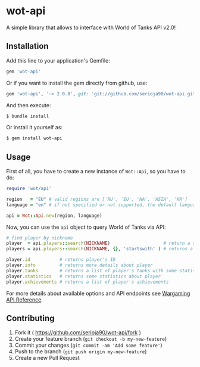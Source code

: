 wot-api
========

A simple library that allows to interface with World of Tanks API v2.0!

## Installation

Add this line to your application's Gemfile:

```ruby
gem 'wot-api'
```
Or if you want to install the gem directly from github, use:

```ruby
gem 'wot-api', '~> 2.0.0', git: 'git://github.com/serioja90/wot-api.git'
```

And then execute:

```bash
$ bundle install
```

Or install it yourself as:

```bash
$ gem install wot-api
```

## Usage

First of all, you have to create a new instance of `Wot::Api`, so you have to do:

```ruby
require 'wot/api'

region   = "EU" # valid regions are ['RU', 'EU', 'NA', 'ASIA', 'KR']
language = "en" # if not specified or not supported, the default language will be 'en'

api = Wot::Api.new(region, language)
```

Now, you can use the `api` object to query World of Tanks via API:

```ruby
# find player by nickname
player  = api.players::search(NICKNAME)                    # return a single result
players = api.players::search(NICKNAME, {}, 'startswith' ) # returns a list of players

player.id           # returns player's ID
player.info         # returns more details about player
player.tanks        # returns a list of player's tanks with some statistics
player.statistics   # returns some statistics about player
player.achievements # returns a list of player's achievements
```
For more details about available options and API endpoints see
[Wargaming API Reference](https://eu.wargaming.net/developers/api_reference/wot/account/list/).

## Contributing

1. Fork it ( https://github.com/serioja90/wot-api/fork )
2. Create your feature branch (`git checkout -b my-new-feature`)
3. Commit your changes (`git commit -am 'Add some feature'`)
4. Push to the branch (`git push origin my-new-feature`)
5. Create a new Pull Request
